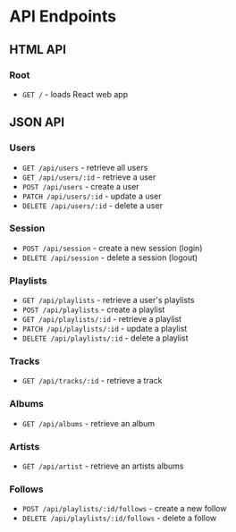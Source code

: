 # API Endpoints

## HTML API

### Root

- `GET /` - loads React web app

## JSON API

### Users

- `GET /api/users` - retrieve all users
- `GET /api/users/:id` - retrieve a user
- `POST /api/users` - create a user
- `PATCH /api/users/:id` - update a user
- `DELETE /api/users/:id` - delete a user

### Session

- `POST /api/session` - create a new session (login)
- `DELETE /api/session` - delete a session (logout)

### Playlists
- `GET /api/playlists` - retrieve a user's playlists
- `POST /api/playlists` - create a playlist
- `GET /api/playlists/:id` - retrieve a playlist
- `PATCH /api/playlists/:id` - update a playlist
- `DELETE /api/playlists/:id` - delete a playlist

### Tracks

- `GET /api/tracks/:id` - retrieve a track

### Albums

- `GET /api/albums` - retrieve an album

### Artists

- `GET /api/artist` - retrieve an artists albums

### Follows

- `POST /api/playlists/:id/follows` - create a new follow
- `DELETE /api/playlists/:id/follows` - delete a follow
